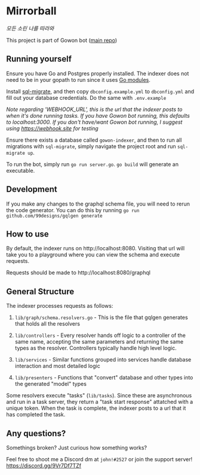 # Mirrorball

_모든 소린 나를 따라와_

This project is part of Gowon bot ([main repo](https://github.com/jivison/gowon))

## Running yourself

Ensure you have Go and Postgres properly installed. The indexer does not need to be in your gopath to run since it uses [Go modules](https://blog.golang.org/using-go-modules).

Install [sql-migrate](https://github.com/rubenv/sql-migrate), and then copy `dbconfig.example.yml` to `dbconfig.yml` and fill out your database credentials. Do the same with `.env.example`

_Note regarding 'WEBHOOK_URL', this is the url that the indexer posts to when it's done running tasks. If you have Gowon bot running, this defaults to localhost:3000. If you don't have/want Gowon bot running, I suggest using https://webhook.site for testing_

Ensure there exists a database called `gowon-indexer`, and then to run all migrations with `sql-migrate`, simply navigate the project root and run `sql-migrate up`.

To run the bot, simply run `go run server.go`. `go build` will generate an executable.

## Development

If you make any changes to the graphql schema file, you will need to rerun the code generator. You can do this by running `go run github.com/99designs/gqlgen generate`

## How to use

By default, the indexer runs on http://localhost:8080. Visiting that url will take you to a playground where you can view the schema and execute requests.

Requests should be made to http://localhost:8080/graphql

## General Structure

The indexer processes requests as follows:

1. `lib/graph/schema.resolvers.go` - This is the file that gqlgen generates that holds all the resolvers

2. `lib/controllers` - Every resolver hands off logic to a controller of the same name, accepting the same parameters and returning the same types as the resolver. Controllers typically handle high level logic.

3. `lib/services` - Similar functions grouped into services handle database interaction and most detailed logic

4. `lib/presenters` - Functions that "convert" database and other types into the generated "model" types

Some resolvers execute "tasks" (`lib/tasks`). Since these are asynchronous and run in a task server, they return a "task start response" attatched with a unique token. When the task is complete, the indexer posts to a url that it has completed the task.

## Any questions?

Somethings broken? Just curious how something works?

Feel free to shoot me a Discord dm at `john!#2527`
or join the support server! https://discord.gg/9Vr7Df7TZf
